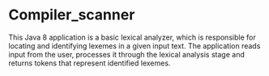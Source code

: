 # Compiler_scanner
This Java 8 application is a basic lexical analyzer, which is responsible for locating and identifying lexemes in a given input text. The application reads input from the user, processes it through the lexical analysis stage and returns tokens that represent identified lexemes.
